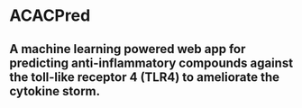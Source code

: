 # ACACPred

## A machine learning powered web app for predicting anti-inflammatory compounds against the toll-like receptor 4 (TLR4) to ameliorate the cytokine storm.
